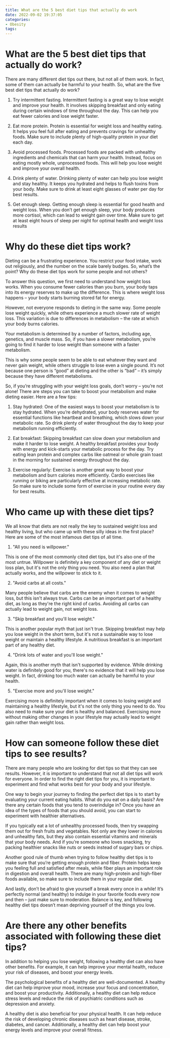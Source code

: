 ```yaml
---
title: What are the 5 best diet tips that actually do work 
date: 2022-09-02 19:37:05
categories:
- Obesity
tags:
---
```



#  What are the 5 best diet tips that actually do work? 

There are many different diet tips out there, but not all of them work. In fact, some of them can actually be harmful to your health. So, what are the five best diet tips that actually do work?

1. Try intermittent fasting. Intermittent fasting is a great way to lose weight and improve your health. It involves skipping breakfast and only eating during certain windows of time throughout the day. This can help you eat fewer calories and lose weight faster.

2. Eat more protein. Protein is essential for weight loss and healthy eating. It helps you feel full after eating and prevents cravings for unhealthy foods. Make sure to include plenty of high-quality protein in your diet each day.

3. Avoid processed foods. Processed foods are packed with unhealthy ingredients and chemicals that can harm your health. Instead, focus on eating mostly whole, unprocessed foods. This will help you lose weight and improve your overall health.

4. Drink plenty of water. Drinking plenty of water can help you lose weight and stay healthy. It keeps you hydrated and helps to flush toxins from your body. Make sure to drink at least eight glasses of water per day for best results.

5. Get enough sleep. Getting enough sleep is essential for good health and weight loss. When you don’t get enough sleep, your body produces more cortisol, which can lead to weight gain over time. Make sure to get at least eight hours of sleep per night for optimal health and weight loss results

#  Why do these diet tips work?

Dieting can be a frustrating experience. You restrict your food intake, work out religiously, and the number on the scale barely budges. So, what’s the point? Why do these diet tips work for some people and not others?

To answer this question, we first need to understand how weight loss works. When you consume fewer calories than you burn, your body taps into its energy reserves to make up the difference. This is where weight loss happens – your body starts burning stored fat for energy.

However, not everyone responds to dieting in the same way. Some people lose weight quickly, while others experience a much slower rate of weight loss. This variation is due to differences in metabolism – the rate at which your body burns calories.

Your metabolism is determined by a number of factors, including age, genetics, and muscle mass. So, if you have a slower metabolism, you’re going to find it harder to lose weight than someone with a faster metabolism.

This is why some people seem to be able to eat whatever they want and never gain weight, while others struggle to lose even a single pound. It’s not because one person is “good” at dieting and the other is “bad” – it’s simply because they have different metabolisms.

So, if you’re struggling with your weight loss goals, don’t worry – you’re not alone! There are steps you can take to boost your metabolism and make dieting easier. Here are a few tips:

1) Stay hydrated: One of the easiest ways to boost your metabolism is to stay hydrated. When you’re dehydrated, your body reserves water for essential functions like heartbeat and breathing, which slows down your metabolic rate. So drink plenty of water throughout the day to keep your metabolism running efficiently.

2) Eat breakfast: Skipping breakfast can slow down your metabolism and make it harder to lose weight. A healthy breakfast provides your body with energy and kick-starts your metabolic process for the day. Try eating lean protein and complex carbs like oatmeal or whole grain toast in the morning for sustained energy throughout the day.

3) Exercise regularly: Exercise is another great way to boost your metabolism and burn calories more efficiently. Cardio exercises like running or biking are particularly effective at increasing metabolic rate. So make sure to include some form of exercise in your routine every day for best results.

#  Who came up with these diet tips?

We all know that diets are not really the key to sustained weight loss and healthy living, but who came up with these silly ideas in the first place? Here are some of the most infamous diet tips of all time.

1. "All you need is willpower."

This is one of the most commonly cited diet tips, but it's also one of the most untrue. Willpower is definitely a key component of any diet or weight loss plan, but it's not the only thing you need. You also need a plan that actually works, and the willpower to stick to it.

2. "Avoid carbs at all costs."

Many people believe that carbs are the enemy when it comes to weight loss, but this isn't always true. Carbs can be an important part of a healthy diet, as long as they're the right kind of carbs. Avoiding all carbs can actually lead to weight gain, not weight loss.

3. "Skip breakfast and you'll lose weight."

This is another popular myth that just isn't true. Skipping breakfast may help you lose weight in the short term, but it's not a sustainable way to lose weight or maintain a healthy lifestyle. A nutritious breakfast is an important part of any healthy diet.

4. "Drink lots of water and you'll lose weight."

Again, this is another myth that isn't supported by evidence. While drinking water is definitely good for you, there's no evidence that it will help you lose weight. In fact, drinking too much water can actually be harmful to your health.

5. "Exercise more and you'll lose weight."

Exercising more is definitely important when it comes to losing weight and maintaining a healthy lifestyle, but it's not the only thing you need to do. You also need to make sure your diet is healthy and balanced. Exercising more without making other changes in your lifestyle may actually lead to weight gain rather than weight loss.

#  How can someone follow these diet tips to see results?

There are many people who are looking for diet tips so that they can see results. However, it is important to understand that not all diet tips will work for everyone. In order to find the right diet tips for you, it is important to experiment and find what works best for your body and your lifestyle.

One way to begin your journey to finding the perfect diet tips is to start by evaluating your current eating habits. What do you eat on a daily basis? Are there any certain foods that you tend to overindulge in? Once you have an idea of the types of foods that you should avoid, you can start to experiment with healthier alternatives.

If you typically eat a lot of unhealthy processed foods, then try swapping them out for fresh fruits and vegetables. Not only are they lower in calories and unhealthy fats, but they also contain essential vitamins and minerals that your body needs. And if you’re someone who loves snacking, try packing healthier snacks like nuts or seeds instead of sugary bars or chips.

Another good rule of thumb when trying to follow healthy diet tips is to make sure that you’re getting enough protein and fiber. Protein helps keep you feeling full and satisfied after meals, while fiber plays an important role in digestion and overall health. There are many high-protein and high-fiber foods available, so make sure to include them in your regular diet.

And lastly, don’t be afraid to give yourself a break every once in a while! It’s perfectly normal (and healthy) to indulge in your favorite foods every now and then – just make sure to moderation. Balance is key, and following healthy diet tips doesn’t mean depriving yourself of the things you love.

#  Are there any other benefits associated with following these diet tips?

In addition to helping you lose weight, following a healthy diet can also have other benefits. For example, it can help improve your mental health, reduce your risk of diseases, and boost your energy levels.

The psychological benefits of a healthy diet are well-documented. A healthy diet can help improve your mood, increase your focus and concentration, and boost your productivity. Additionally, a healthy diet can help reduce stress levels and reduce the risk of psychiatric conditions such as depression and anxiety.

A healthy diet is also beneficial for your physical health. It can help reduce the risk of developing chronic diseases such as heart disease, stroke, diabetes, and cancer. Additionally, a healthy diet can help boost your energy levels and improve your overall fitness.